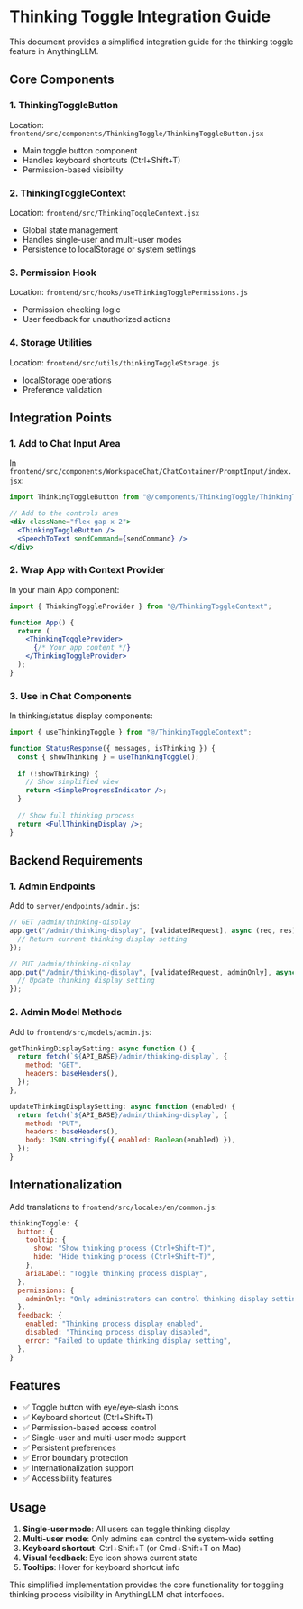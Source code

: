 # Thinking Toggle Integration Guide

This document provides a simplified integration guide for the thinking toggle feature in AnythingLLM.

## Core Components

### 1. ThinkingToggleButton
Location: `frontend/src/components/ThinkingToggle/ThinkingToggleButton.jsx`
- Main toggle button component
- Handles keyboard shortcuts (Ctrl+Shift+T)
- Permission-based visibility

### 2. ThinkingToggleContext
Location: `frontend/src/ThinkingToggleContext.jsx`
- Global state management
- Handles single-user and multi-user modes
- Persistence to localStorage or system settings

### 3. Permission Hook
Location: `frontend/src/hooks/useThinkingTogglePermissions.js`
- Permission checking logic
- User feedback for unauthorized actions

### 4. Storage Utilities
Location: `frontend/src/utils/thinkingToggleStorage.js`
- localStorage operations
- Preference validation

## Integration Points

### 1. Add to Chat Input Area
In `frontend/src/components/WorkspaceChat/ChatContainer/PromptInput/index.jsx`:

```jsx
import ThinkingToggleButton from "@/components/ThinkingToggle/ThinkingToggleButton";

// Add to the controls area
<div className="flex gap-x-2">
  <ThinkingToggleButton />
  <SpeechToText sendCommand={sendCommand} />
</div>
```

### 2. Wrap App with Context Provider
In your main App component:

```jsx
import { ThinkingToggleProvider } from "@/ThinkingToggleContext";

function App() {
  return (
    <ThinkingToggleProvider>
      {/* Your app content */}
    </ThinkingToggleProvider>
  );
}
```

### 3. Use in Chat Components
In thinking/status display components:

```jsx
import { useThinkingToggle } from "@/ThinkingToggleContext";

function StatusResponse({ messages, isThinking }) {
  const { showThinking } = useThinkingToggle();
  
  if (!showThinking) {
    // Show simplified view
    return <SimpleProgressIndicator />;
  }
  
  // Show full thinking process
  return <FullThinkingDisplay />;
}
```

## Backend Requirements

### 1. Admin Endpoints
Add to `server/endpoints/admin.js`:

```javascript
// GET /admin/thinking-display
app.get("/admin/thinking-display", [validatedRequest], async (req, res) => {
  // Return current thinking display setting
});

// PUT /admin/thinking-display  
app.put("/admin/thinking-display", [validatedRequest, adminOnly], async (req, res) => {
  // Update thinking display setting
});
```

### 2. Admin Model Methods
Add to `frontend/src/models/admin.js`:

```javascript
getThinkingDisplaySetting: async function () {
  return fetch(`${API_BASE}/admin/thinking-display`, {
    method: "GET",
    headers: baseHeaders(),
  });
},

updateThinkingDisplaySetting: async function (enabled) {
  return fetch(`${API_BASE}/admin/thinking-display`, {
    method: "PUT", 
    headers: baseHeaders(),
    body: JSON.stringify({ enabled: Boolean(enabled) }),
  });
}
```

## Internationalization

Add translations to `frontend/src/locales/en/common.js`:

```javascript
thinkingToggle: {
  button: {
    tooltip: {
      show: "Show thinking process (Ctrl+Shift+T)",
      hide: "Hide thinking process (Ctrl+Shift+T)",
    },
    ariaLabel: "Toggle thinking process display",
  },
  permissions: {
    adminOnly: "Only administrators can control thinking display settings",
  },
  feedback: {
    enabled: "Thinking process display enabled",
    disabled: "Thinking process display disabled",
    error: "Failed to update thinking display setting",
  },
}
```

## Features

- ✅ Toggle button with eye/eye-slash icons
- ✅ Keyboard shortcut (Ctrl+Shift+T)
- ✅ Permission-based access control
- ✅ Single-user and multi-user mode support
- ✅ Persistent preferences
- ✅ Error boundary protection
- ✅ Internationalization support
- ✅ Accessibility features

## Usage

1. **Single-user mode**: All users can toggle thinking display
2. **Multi-user mode**: Only admins can control the system-wide setting
3. **Keyboard shortcut**: Ctrl+Shift+T (or Cmd+Shift+T on Mac)
4. **Visual feedback**: Eye icon shows current state
5. **Tooltips**: Hover for keyboard shortcut info

This simplified implementation provides the core functionality for toggling thinking process visibility in AnythingLLM chat interfaces.
